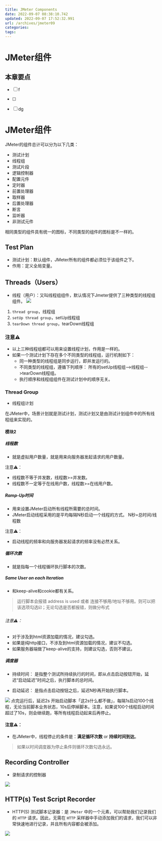 ```yaml
---
title: JMeter Components
date: 2022-09-07 08:38:10.742
updated: 2022-09-07 17:52:32.991
url: /archives/jmeter09
categories: 
tags: 
---
```


# JMeter组件


## 本章要点
- [ ] f
- [ ] 
- [ ] dg


# JMeter组件
JMeter的组件总计可以分为以下几类：
- 测试计划
- 线程组
- 测试片段
- 逻辑控制器
- 配置元件
- 定时器
- 前置处理器
- 取样器
- 后置处理器
- 断言
- 监听器
- 非测试元件

相同类型的组件具有统一的图标，不同类型的组件的图标是不一样的。

## Test Plan
- 测试计划：默认组件，JMeter所有的组件都必须位于该组件之下。
- 作用：定义全局变量。

##  Threads（Users）

- 线程（用户）：又叫线程组组件，默认情况下Jmeter提供了三种类型的线程组组件。
![](https://cdn.jsdelivr.net/gh/testeru-top/top-images/jmeter/202209062233983.png)

1. `thread group`，线程组
2. `setUp thread group`，setUp线程组
3. `tearDown thread group`，tearDown线程组
### 注意⚠️
- 以上三种线程组都可以用来设置线程计划，作用是一样的。
- 如果一个测试计划下存在多个不同类型的线程组，运行机制如下：
	- 同一种类型的线程组是同步运行，即并发运行的。
	- 不同类型的线程组，遵循下列顺序：
			所有的setUp线程组-->线程组-->tearDown线程组。
	- 执行顺序和线程组组件在测试计划中的顺序无关。
###  Thread Group
- 线程组计划

在JMeter中，场景计划就是测试计划，测试计划又是由测试计划组件中的所有线程组来实现的。

#### 模块2
##### 线程数
- 就是虚拟用户数量，就是用来向服务器发起请求的用户数量。

注意⚠️：
- 线程数不等于并发数，线程数>=并发数。
- 线程数不一定等于在线用户数，线程数>=在线用户数。

##### Ramp-Up时间
- 用来设置JMeter启动所有线程所需要的总时间。
- JMeter启动线程采用的是平均每隔N秒启动一个线程的方式。
			N秒=总时间/线程数

注意⚠️：
- 启动线程的频率和向服务器发起请求的频率没有必然关系。
	
##### 循环次数
- 就是指每一个线程循环执行脚本的次数。

##### Same User on each Iteration
- 和keep-alive和cookie都有关系。
>运行脚本会报错 address is used 或者 连接不够用/地址不够用。则可以把该选项勾选☑️；无论勾选是否都报错，则做分布式
###### 注意⚠️：
- 对于涉及到html资源加载的情况，建议勾选。
- 如果是纯http接口，不涉及到html资源加载的情况，建议不勾选。
- 如果服务器端做了keep-alive的支持，则建议勾选，否则不建议。

##### 调度器
- 持续时间：
是指整个测试所持续执行的时间，即从点击启动按钮开始，延迟“启动延迟”时间之后，执行脚本的总时间。

- 启动延迟：
是指点击启动按钮之后，延迟N秒再开始执行脚本。

![](https://cdn.jsdelivr.net/gh/testeru-top/top-images/jmeter/202209071608981.png)
点完运行后，延迟2s 开始启动脚本「这2s什么都不做」，每隔1s启动100个线程，无论当前脚本业务状态，10s后停掉脚本。注意，如果说100个线程启动时间超过了10s，则会继续跑，等所有线程启动起来后再停止。
#### 注意⚠️：
- 在JMeter中，线程停止的条件是：**满足循环次数** or **持续时间到达**。
>如果以时间调度器为停止条件则循环次数勾选永远。
## Recording Controller
- 录制请求的控制器

![](https://cdn.jsdelivr.net/gh/testeru-top/top-images/jmeter/202209071151115.png)
## HTTP(s) Test Script Recorder
- HTTP(S) 测试脚本记录器：是 `JMeter` 中的一个元素，可以帮助我们记录我们的 `HTTP` 请求。因此，无需在 `HTTP` 采样器中手动添加我们的请求，我们可以非常快速地进行记录，并且所有内容都会被添加。

![](https://cdn.jsdelivr.net/gh/testeru-top/top-images/jmeter/202209070901631.jpg)



























